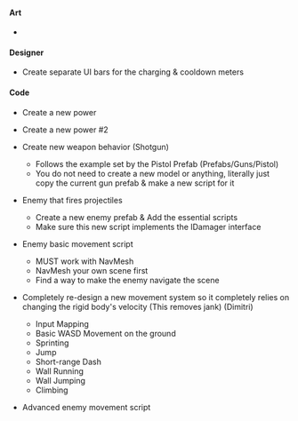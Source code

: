 
#### Art
-

#### Designer
- Create separate UI bars for the charging & cooldown meters

#### Code
- Create a new power
- Create a new power #2
- Create new weapon behavior (Shotgun)
	- Follows the example set by the Pistol Prefab (Prefabs/Guns/Pistol)
	- You do not need to create a new model or anything, literally just copy the current gun prefab & make a new script for it

- Enemy that fires projectiles
	- Create a new enemy prefab & Add the essential scripts
	- Make sure this new script implements the IDamager interface

- Enemy basic movement script
	- MUST work with NavMesh
	- NavMesh your own scene first
	- Find a way to make the enemy navigate the scene

- Completely re-design a new movement system so it completely relies on changing the rigid body's velocity (This removes jank) (Dimitri)
	- Input Mapping
	- Basic WASD Movement on the ground
	- Sprinting
	- Jump
	- Short-range Dash
	- Wall Running
	- Wall Jumping
	- Climbing

- Advanced enemy movement script

